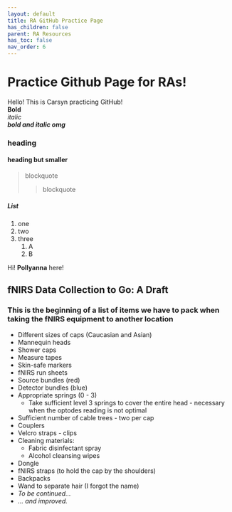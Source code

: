 ```yaml
---
layout: default
title: RA GitHub Practice Page
has_children: false
parent: RA Resources
has_toc: false
nav_order: 6
---
```


# Practice Github Page for RAs!  
  
  
Hello! This is Carsyn practicing GitHub!  
**Bold**  
*italic*  
***bold and italic omg***  
### heading  
#### heading but smaller
> blockquote
> > blockquote

##### List
1. one
2. two
3. three
   1. A
   2. B
  
Hi! **Pollyanna** here!
## fNIRS Data Collection to Go: A Draft
### This is the beginning of a list of items we have to pack when taking the fNIRS equipment to another location

- Different sizes of caps (Caucasian and Asian)
- Mannequin heads
- Shower caps
- Measure tapes
- Skin-safe markers
- fNIRS run sheets
- Source bundles (red)
- Detector bundles (blue)
- Appropriate springs (0 - 3)
  - Take sufficient level 3 springs to cover the entire head - necessary when the optodes reading is not optimal
- Sufficient number of cable trees - two per cap
- Couplers
- Velcro straps - clips
- Cleaning materials:
  - Fabric disinfectant spray
  - Alcohol cleansing wipes
- Dongle
- fNIRS straps (to hold the cap by the shoulders)
- Backpacks
- Wand to separate hair (I forgot the name)
- *To be continued...*
- *... and improved.*

